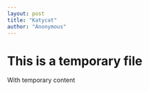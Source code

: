 ```yaml
---
layout: post
title: "Katycat"
author: "Anonymous"
---
```


# This is a temporary file

With temporary content
